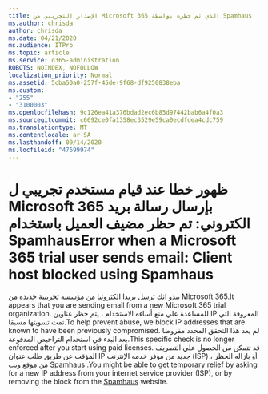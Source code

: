 ```yaml
---
title: الإصدار التجريبي من Microsoft 365 الذي تم حظره بواسطة Spamhaus
ms.author: chrisda
author: chrisda
ms.date: 04/21/2020
ms.audience: ITPro
ms.topic: article
ms.service: o365-administration
ROBOTS: NOINDEX, NOFOLLOW
localization_priority: Normal
ms.assetid: 5cba50a0-257f-45de-9f68-df9250838eba
ms.custom:
- "255"
- "3100003"
ms.openlocfilehash: 9c126ea41a376bdad2ec6b85d97442bab6a4f0a3
ms.sourcegitcommit: c6692ce0fa1358ec3529e59ca0ecdfdea4cdc759
ms.translationtype: MT
ms.contentlocale: ar-SA
ms.lasthandoff: 09/14/2020
ms.locfileid: "47699974"
---
```

# <a name="error-when-a-microsoft-365-trial-user-sends-email-client-host-blocked-using-spamhaus"></a><span data-ttu-id="a012f-102">ظهور خطا عند قيام مستخدم تجريبي ل Microsoft 365 بإرسال رسالة بريد الكتروني: تم حظر مضيف العميل باستخدام Spamhaus</span><span class="sxs-lookup"><span data-stu-id="a012f-102">Error when a Microsoft 365 trial user sends email: Client host blocked using Spamhaus</span></span>

<span data-ttu-id="a012f-103">يبدو انك ترسل بريدا الكترونيا من مؤسسه تجريبية جديده من Microsoft 365.</span><span class="sxs-lookup"><span data-stu-id="a012f-103">It appears that you are sending email from a new Microsoft 365 trial organization.</span></span> <span data-ttu-id="a012f-104">للمساعدة علي منع أساءه الاستخدام ، يتم حظر عناوين IP المعروفة التي تمت تسويتها مسبقا.</span><span class="sxs-lookup"><span data-stu-id="a012f-104">To help prevent abuse, we block IP addresses that are known to have been previously compromised.</span></span> <span data-ttu-id="a012f-105">لم يعد هذا التحقق المحدد مفروضا بعد البدء في استخدام التراخيص المدفوعة.</span><span class="sxs-lookup"><span data-stu-id="a012f-105">This specific check is no longer enforced after you start using paid licenses.</span></span> <span data-ttu-id="a012f-106">قد تتمكن من الحصول علي التصريف المؤقت عن طريق طلب عنوان IP جديد من موفر خدمه الإنترنت (ISP) ، أو بازاله الحظر من موقع ويب [Spamhaus](https://go.microsoft.com/fwlink/p/?linkid=123245) .</span><span class="sxs-lookup"><span data-stu-id="a012f-106">You might be able to get temporary relief by asking for a new IP address from your internet service provider (ISP), or by removing the block from the [Spamhaus](https://go.microsoft.com/fwlink/p/?linkid=123245) website.</span></span>
